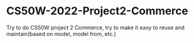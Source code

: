 # CS50W-2022-Project2-Commerce
Try to do CS50W project 2 Commerce, try to make it easy to reuse and maintain(based on model, model from, etc.)
